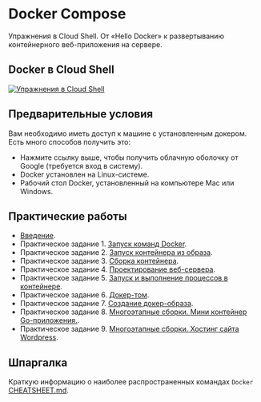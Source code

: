# Docker Compose

Упражнения в Cloud Shell. От «Hello Docker» к развертыванию контейнерного веб-приложения на сервере.

## Docker в Cloud Shell

[![Упражнения в Cloud Shell](https://gstatic.com/cloudssh/images/open-btn.svg)](https://console.cloud.google.com/cloudshell/editor?cloudshell_git_repo=https://github.com/BosenkoTM/UC-WD.git)

## Предварительные условия

Вам необходимо иметь доступ к машине с установленным докером.
Есть много способов получить это:
* Нажмите ссылку выше, чтобы получить облачную оболочку от Google (требуется вход в систему).
* Docker установлен на Linux-системе.
* Рабочий стол Docker, установленный на компьютере Mac или Windows.

## Практические работы

- [Введение](labs/00-getting-started.md).
- Практическое задание 1. [Запуск команд Docker](https://github.com/BosenkoTM/UC-WD/blob/main/docker-compose/labs/01-hello-world.md).
- Практическое задание 2. [Запуск контейнера из образа](https://github.com/BosenkoTM/UC-WD/blob/main/docker-compose/labs/02-running-images.md).
- Практическое задание 3. [Сборка контейнера](https://github.com/BosenkoTM/UC-WD/blob/main/docker-compose/labs/03-deletion.md).
- Практическое задание 4. [Проектирование веб-сервера](https://github.com/BosenkoTM/UC-WD/blob/main/docker-compose/labs/04-port-forward.md).
- Практическое задание 5. [Запуск и выполнение процессов в контейнере](https://github.com/BosenkoTM/UC-WD/blob/main/docker-compose/labs/05-executing.md).
- Практическое задание 6. [Докер-том](https://github.com/BosenkoTM/UC-WD/blob/main/docker-compose/labs/06-volumes.md).
- Практическое задание 7. [Создание докер-образа](https://github.com/BosenkoTM/UC-WD/blob/main/docker-compose/labs/07-building-an-image.md).
- Практическое задание 8. [Многоэтапные сборки. Мини контейнер Go-приложения.](https://github.com/BosenkoTM/UC-WD/blob/main/docker-compose/labs/08-multi-stage-builds.md).
- Практическое задание 9. [Многоэтапные сборки. Хостинг сайта Wordpress](https://github.com/BosenkoTM/UC-WD/blob/main/docker-compose/labs/09-multi-container.md).

## Шпаргалка

Краткую информацию о наиболее распространенных командах `Docker` [CHEATSHEET.md](CHEATSHEET.md).


